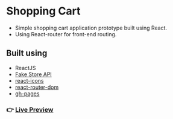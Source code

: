 # Shopping Cart

- Simple shopping cart application prototype built using React.
- Using React-router for front-end routing.

## Built using
- ReactJS
- [Fake Store API](https://fakestoreapi.com/)
- [react-icons](https://react-icons.github.io/react-icons/)
- [react-router-dom](https://reactrouter.com/)
- [gh-pages](https://www.npmjs.com/package/gh-pages)


### 👉 [Live Preview](https://ohmpatil.github.io/react-shopping-cart/)